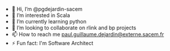 - 👋 Hi, I’m @pgdejardin-sacem
- 👀 I’m interested in Scala
- 🌱 I’m currently learning python
- 💞️ I’m looking to collaborate on rlink and bp projects
- 📫 How to reach me paul.guillaume.dejardin@externe.sacem.fr
- ⚡ Fun fact: I'm Software Architect

<!---
pgdejardin-sacem/pgdejardin-sacem is a ✨ special ✨ repository because its `README.md` (this file) appears on your GitHub profile.
You can click the Preview link to take a look at your changes.
--->
